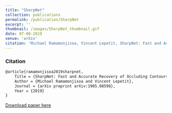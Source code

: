 ```yaml
---
title: "SharpNet"
collection: publications
permalink: /publication/SharpNet
excerpt: ''
thumbnail: /images/SharpNet_thumbnail.gif
date: 07-08-2019
venue: 'arXiv'
citation: 'Michael Ramamonjisoa, Vincent Lepetit, SharpNet: Fast and Accurate Recovery of Occluding Contours in Monocular Depth Estimation'
---
```


### Citation
```markdown
@article{ramamonjisoa2019sharpnet,
    Title = {SharpNet: Fast and Accurate Recovery of Occluding Contours in Monocular Depth Estimation},
    Author = {Michael Ramamonjisoa and Vincent Lepetit},
    Journal = {arXiv preprint arXiv:1905.08598},
    Year = {2019}
}
```

[Download paper here](https://arxiv.org/pdf/1905.08598.pdf)
